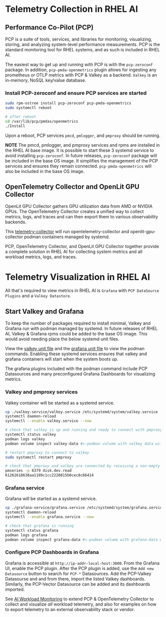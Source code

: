 # Telemetry Collection in RHEL AI

## Performance Co-Pilot (PCP)

PCP is a suite of tools, services, and libraries for monitoring, visualizing, storing, and analyzing system-level performance measurements.
PCP is the standard monitoring tool for RHEL systems, and as such is included in RHEL AI.

The easiest way to get up and running with PCP is with the `pcp-zeroconf` package. In addition, `pcp-pmda-openmetrics` plugin allows for
ingesting any prometheus or OTLP metrics with PCP & Valkey as a backend. `Valkey` is an in-memory, NoSQL key/value database.

### Install PCP-zeroconf and ensure PCP services are started

```bash
sudo rpm-ostree install pcp-zeroconf pcp-pmda-openmetrics
sudo systemctl reboot

# after reboot
cd /var/lib/pcp/pmdas/openmetrics
./Install
```

Upon a reboot, PCP services `pmcd`, `pmlogger`, and `pmproxy` should be running.

**NOTE** The pmcd, pmlogger, and pmproxy services and rpms are installed in the RHEL AI base image. It is possible to start these 3 systemd service
to avoid installing `pcp-zeroconf`.  In future releases, `pcp-zeroconf` package will be included in the base OS image. It simplifies the
management of the PCP services and ensures they remain connected. `pcp-pmda-openmetrics` will also be included in the base OS image. 

## OpenTelemetry Collector and OpenLit GPU Collector

OpenLit GPU Collector gathers GPU utilization data from AMD or NVIDIA GPUs. The OpenTelemetry Collector creates a unified way to collect 
metrics, logs, and traces and can then export them to various observability backends.

This [telemetry-collector](./telemetry-collector-service/README.md) will run opentelemetry-collector and openlit-gpu-collector podman containers
managed by systemd.


PCP, OpenTelemetry Collector, and OpenLit GPU Collector together provide a complete solution in RHEL AI for collecting system metrics and
all workload metrics, logs, and traces.

# Telemetry Visualization in RHEL AI

All that's required to view metrics in RHEL AI is `Grafana` with `PCP DataSource Plugins` and a `Valkey Datastore`.

## Start Valkey and Grafana

To keep the number of packages required to install minimal, Valkey and Grafana run with podman managed by systemd.
In future releases of RHEL AI, Valkey & Grafana rpms could be added to the base OS image. This would avoid needing place the below systemd unit files. 

View the [valkey unit file](./valkey-service/valkey.service) and the [grafana unit file](./grafana-service/grafana.service)
to view the podman commands. Enabling these systemd services ensures that valkey and grafana containers will start when the system boots up.

The grafana plugins included with the podman command include PCP Datasources and many preconfigured Grafana Dashboards for visualizing metrics.

### Valkey and pmproxy services

Valkey container will be started as a systemd service.

```bash
cp ./valkey-service/valkey.service /etc/systemd/system/valkey.service
systemctl daemon-reload
systemctl --enable valkey.service --now

# check that valkey is up and running and ready to connect with pmproxy
systemctl status valkey
podman logs valkey
podman volume inspect valkey-data #<-podman volume with valkey data will persist service restarts

# restart pmproxy to connect to valkey
sudo systemctl restart pmproxy

# check that pmproxy and valkey are connected by receiving a non-empty response to the below command.
pmseries -p 6379 disk.dev.read
61261618638aa1189c1cc2220815b0cec8c66414
```

### Grafana service

Grafana will be started as a systemd service.

```bash
cp ./grafana-service/grafana.service /etc/systemd/system/grafana.service
systemctl daemon-reload
systemctl --enable grafana.service --now

# check that grafana is running
systemctl status grafana
podman logs grafana
podman volume inspect grafana-data #<-podman volume with grafana-data will persist service restarts
```

### Configure PCP Dashboards in Grafana

Grafana is accessible at `http://ip-addr-local-host:3000`. From the Grafana UI, enable the PCP plugin.
After the PCP plugin is added, use the `Add new Datasource` button to search for `PCP-*` Datasources.
Add the PCP-Valkey Datasourse and and from there, import the listed Valkey
dashboards. Similarly, the PCP-Vector Datasource can be added and its dashboards imported.


See [AI Workload Monitoring](./workload-monitoring.md) to extend PCP & OpenTelemetry Collector to collect and visualize _all_ workload telemetry,
and also for examples on how to export telemetry to an external observability stack or vendor.
